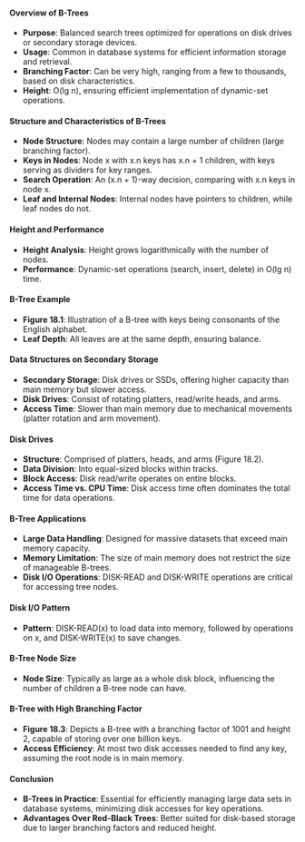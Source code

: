 #### Overview of B-Trees
- **Purpose**: Balanced search trees optimized for operations on disk drives or secondary storage devices.
- **Usage**: Common in database systems for efficient information storage and retrieval.
- **Branching Factor**: Can be very high, ranging from a few to thousands, based on disk characteristics.
- **Height**: O(lg n), ensuring efficient implementation of dynamic-set operations.

#### Structure and Characteristics of B-Trees
- **Node Structure**: Nodes may contain a large number of children (large branching factor).
- **Keys in Nodes**: Node x with x.n keys has x.n + 1 children, with keys serving as dividers for key ranges.
- **Search Operation**: An (x.n + 1)-way decision, comparing with x.n keys in node x.
- **Leaf and Internal Nodes**: Internal nodes have pointers to children, while leaf nodes do not.

#### Height and Performance
- **Height Analysis**: Height grows logarithmically with the number of nodes.
- **Performance**: Dynamic-set operations (search, insert, delete) in O(lg n) time.

#### B-Tree Example
- **Figure 18.1**: Illustration of a B-tree with keys being consonants of the English alphabet.
- **Leaf Depth**: All leaves are at the same depth, ensuring balance.

#### Data Structures on Secondary Storage
- **Secondary Storage**: Disk drives or SSDs, offering higher capacity than main memory but slower access.
- **Disk Drives**: Consist of rotating platters, read/write heads, and arms.
- **Access Time**: Slower than main memory due to mechanical movements (platter rotation and arm movement).

#### Disk Drives
- **Structure**: Comprised of platters, heads, and arms (Figure 18.2).
- **Data Division**: Into equal-sized blocks within tracks.
- **Block Access**: Disk read/write operates on entire blocks.
- **Access Time vs. CPU Time**: Disk access time often dominates the total time for data operations.

#### B-Tree Applications
- **Large Data Handling**: Designed for massive datasets that exceed main memory capacity.
- **Memory Limitation**: The size of main memory does not restrict the size of manageable B-trees.
- **Disk I/O Operations**: DISK-READ and DISK-WRITE operations are critical for accessing tree nodes.

#### Disk I/O Pattern
- **Pattern**: DISK-READ(x) to load data into memory, followed by operations on x, and DISK-WRITE(x) to save changes.

#### B-Tree Node Size
- **Node Size**: Typically as large as a whole disk block, influencing the number of children a B-tree node can have.

#### B-Tree with High Branching Factor
- **Figure 18.3**: Depicts a B-tree with a branching factor of 1001 and height 2, capable of storing over one billion keys.
- **Access Efficiency**: At most two disk accesses needed to find any key, assuming the root node is in main memory.

#### Conclusion
- **B-Trees in Practice**: Essential for efficiently managing large data sets in database systems, minimizing disk accesses for key operations.
- **Advantages Over Red-Black Trees**: Better suited for disk-based storage due to larger branching factors and reduced height.